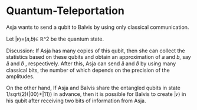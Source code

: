 # Quantum-Teleportation
Asja wants to send a qubit to Balvis by using only classical communication.

Let |𝑣⟩=(𝑎,𝑏)∈ ℝ^2 be the quantum state.

Discussion: If Asja has many copies of this qubit, then she can collect the statistics based on these qubits and obtain an approximation of 𝑎 and 𝑏, say 𝑎̃  and 𝑏̃ , respectively. After this, Asja can send 𝑎̃  and 𝑏̃  by using many classical bits, the number of which depends on the precision of the amplitudes.

On the other hand, If Asja and Balvis share the entangled qubits in state  1/sqrt(2)(|00⟩+|11⟩)  in advance, then it is possible for Balvis to create  |𝑣⟩  in his qubit after receiving two bits of information from Asja.
